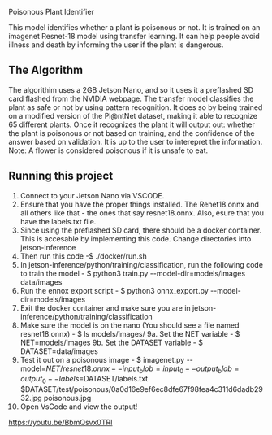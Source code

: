 Poisonous Plant Identifier

This model identifies whether a plant is poisonous or not. It is trained on an imagenet Resnet-18 model using transfer learning. It can help people avoid illness and death by informing the user if the plant is dangerous.

## The Algorithm
The algorithim uses a 2GB Jetson Nano, and so it uses it a preflashed SD card flashed from the NVIDIA webpage. The transfer model classifies the plant as safe or not by using pattern recognition. It does so by being trained on a modified version of the Pl@ntNet dataset, making it able to recognize 65 different plants. Once it recognizes the plant it will output out: whether the plant is poisonous or not based on training, and the confidence of the answer based on validation. It is up to the user to interepret the information.
Note: A flower is considered poisonous if it is unsafe to eat.

## Running this project
1. Connect to your Jetson Nano via VSCODE. 
2. Ensure that you have the proper things installed. The Renet18.onnx and all others like that - the ones that say resnet18.onnx. Also, esure that you have the labels.txt file.
3. Since using the preflashed SD card, there should be a docker container. This is accesable by implementing this code. Change directories into jetson-inference
4. Then run this code -$ ./docker/run.sh
5. In jetson-inference/python/training/classification, run the following code to train the model - $ python3 train.py --model-dir=models/images data/images
6. Run the ennox export script - $ python3 onnx_export.py --model-dir=models/images
7. Exit the docker container and make sure you are in jetson-inference/python/training/classification
8. Make sure the model is on the nano (You should see a file named resnet18.onnx) - $ ls models/images/
9a. Set the NET variable - $ NET=models/images
9b. Set the DATASET variable - $ DATASET=data/images
10. Test it out on a poisonous image - $ imagenet.py --model=$NET/resnet18.onnx --input_blob=input_0 --output_blob=output_0 --labels=$DATASET/labels.txt $DATASET/test/poisonous/0a0d16e9ef6ec8dfe67f98fea4c311d6dadb2932.jpg poisonous.jpg
10. Open VsCode and view the output!

https://youtu.be/BbmQsvx0TRI
